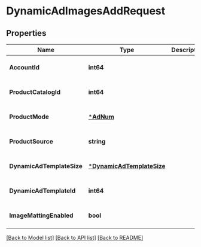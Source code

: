 # DynamicAdImagesAddRequest

## Properties
Name | Type | Description | Notes
------------ | ------------- | ------------- | -------------
**AccountId** | **int64** |  | [optional] [default to null]
**ProductCatalogId** | **int64** |  | [optional] [default to null]
**ProductMode** | [***AdNum**](AdNum.md) |  | [optional] [default to null]
**ProductSource** | **string** |  | [optional] [default to null]
**DynamicAdTemplateSize** | [***DynamicAdTemplateSize**](DynamicAdTemplateSize.md) |  | [optional] [default to null]
**DynamicAdTemplateId** | **int64** |  | [optional] [default to null]
**ImageMattingEnabled** | **bool** |  | [optional] [default to null]

[[Back to Model list]](../README.md#documentation-for-models) [[Back to API list]](../README.md#documentation-for-api-endpoints) [[Back to README]](../README.md)


